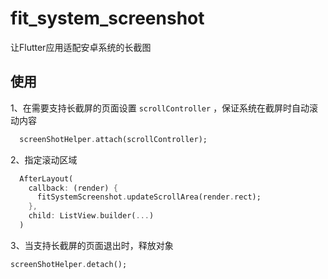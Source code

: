 # fit_system_screenshot

让Flutter应用适配安卓系统的长截图

## 使用

1、在需要支持长截屏的页面设置 `scrollController` ，保证系统在截屏时自动滚动内容
```dart
  screenShotHelper.attach(scrollController);
```

2、指定滚动区域
```dart
  AfterLayout(
    callback: (render) {
      fitSystemScreenshot.updateScrollArea(render.rect);
    },
    child: ListView.builder(...)
  )
```

3、当支持长截屏的页面退出时，释放对象
```dart
screenShotHelper.detach();
```

